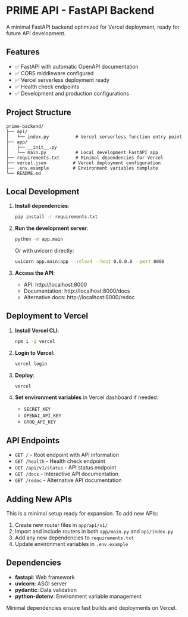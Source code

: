 # PRIME API - FastAPI Backend

A minimal FastAPI backend optimized for Vercel deployment, ready for future API development.

## Features

- ✅ FastAPI with automatic OpenAPI documentation
- ✅ CORS middleware configured
- ✅ Vercel serverless deployment ready
- ✅ Health check endpoints
- ✅ Development and production configurations

## Project Structure

```
prime-backend/
├── api/
│   └── index.py          # Vercel serverless function entry point
├── app/
│   ├── __init__.py
│   └── main.py           # Local development FastAPI app
├── requirements.txt      # Minimal dependencies for Vercel
├── vercel.json          # Vercel deployment configuration
├── .env.example         # Environment variables template
└── README.md
```

## Local Development

1. **Install dependencies**:
   ```bash
   pip install -r requirements.txt
   ```

2. **Run the development server**:
   ```bash
   python -m app.main
   ```
   
   Or with uvicorn directly:
   ```bash
   uvicorn app.main:app --reload --host 0.0.0.0 --port 8000
   ```

3. **Access the API**:
   - API: http://localhost:8000
   - Documentation: http://localhost:8000/docs
   - Alternative docs: http://localhost:8000/redoc

## Deployment to Vercel

1. **Install Vercel CLI**:
   ```bash
   npm i -g vercel
   ```

2. **Login to Vercel**:
   ```bash
   vercel login
   ```

3. **Deploy**:
   ```bash
   vercel
   ```

4. **Set environment variables** in Vercel dashboard if needed:
   - `SECRET_KEY`
   - `OPENAI_API_KEY`
   - `GROQ_API_KEY`

## API Endpoints

- `GET /` - Root endpoint with API information
- `GET /health` - Health check endpoint
- `GET /api/v1/status` - API status endpoint
- `GET /docs` - Interactive API documentation
- `GET /redoc` - Alternative API documentation

## Adding New APIs

This is a minimal setup ready for expansion. To add new APIs:

1. Create new router files in `app/api/v1/`
2. Import and include routers in both `app/main.py` and `api/index.py`
3. Add any new dependencies to `requirements.txt`
4. Update environment variables in `.env.example`

## Dependencies

- **fastapi**: Web framework
- **uvicorn**: ASGI server
- **pydantic**: Data validation
- **python-dotenv**: Environment variable management

Minimal dependencies ensure fast builds and deployments on Vercel.
